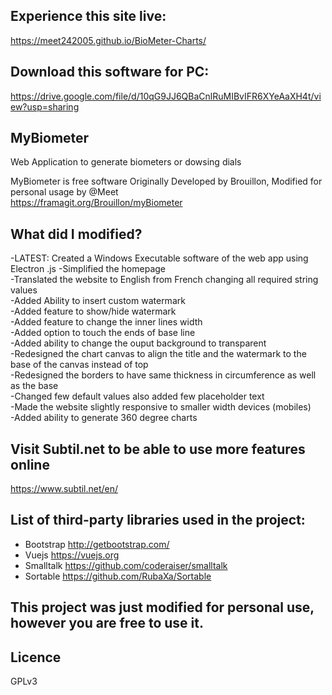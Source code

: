 ## Experience this site live:  
https://meet242005.github.io/BioMeter-Charts/  
  
## Download this software for PC:  
https://drive.google.com/file/d/10qG9JJ6QBaCnlRuMIBvIFR6XYeAaXH4t/view?usp=sharing  
  
## MyBiometer
Web Application to generate biometers or dowsing dials
  
MyBiometer is free software Originally Developed by Brouillon, Modified for personal usage by @Meet  
https://framagit.org/Brouillon/myBiometer  
  
## What did I modified?
-LATEST: Created a Windows Executable software of the web app using Electron .js
-Simplified the homepage  
-Translated the website to English from French changing all required string values  
-Added Ability to insert custom watermark  
-Added feature to show/hide watermark  
-Added feature to change the inner lines width  
-Added option to touch the ends of base line  
-Added ability to change the ouput background to transparent  
-Redesigned the chart canvas to align the title and the watermark to the base of the canvas instead of top  
-Redesigned the borders to have same thickness in circumference as well as the base  
-Changed few default values also added few placeholder text  
-Made the website slightly responsive to smaller width devices (mobiles)  
-Added ability to generate 360 degree charts  
  
## Visit Subtil.net to be able to use more features online  
https://www.subtil.net/en/  
  
## List of third-party libraries used in the project:
- Bootstrap http://getbootstrap.com/
- Vuejs https://vuejs.org
- Smalltalk https://github.com/coderaiser/smalltalk
- Sortable https://github.com/RubaXa/Sortable
  
## This project was just modified for personal use, however you are free to use it.  
  
## Licence
GPLv3
